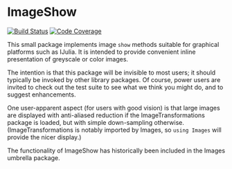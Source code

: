 # ImageShow

[![Build Status](https://travis-ci.org/JuliaImages/ImageShow.jl.svg?branch=master)](https://travis-ci.org/JuliaImages/ImageShow.jl)
[![Code Coverage](https://codecov.io/gh/JuliaImages/ImageShow.jl/branch/master/graph/badge.svg)](https://codecov.io/gh/JuliaImages/ImageShow.jl)

This small package implements image `show` methods suitable for
graphical platforms such as IJulia. It is intended to provide convenient
inline presentation of greyscale or color images.

The intention is that this package will be invisible to most users; it
should typically be invoked by other library packages. Of course, power users
are invited to check out the test suite to see what we think you might do,
and to suggest enhancements.

One user-apparent aspect (for users with good vision) is that large
images are displayed with anti-aliased reduction if the
ImageTransformations package is loaded, but with simple down-sampling
otherwise. (ImageTransformations is notably imported by Images, so
`using Images` will provide the nicer display.)

The functionality of ImageShow has historically been included in the
Images umbrella package.

